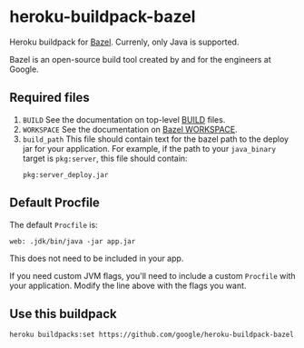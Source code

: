 # heroku-buildpack-bazel
Heroku buildpack for [Bazel](http://www.bazel.io). Currenly, only Java is supported.

Bazel is an open-source build tool created by and for the engineers at Google.

## Required files
1. `BUILD`
  See the documentation on top-level [BUILD](http://www.bazel.io/docs/tutorial/java.html#creating-your-own-build-file) files.
2. `WORKSPACE`
  See the documentation on [Bazel WORKSPACE](http://www.bazel.io/docs/tutorial/workspace.html).
3. `build_path`
   This file should contain text for the bazel path to the deploy jar for your application.
   For example, if the path to your `java_binary` target is `pkg:server`, this file should contain:
   ```text
   pkg:server_deploy.jar
   ```

## Default Procfile
The default `Procfile` is:
```Procfile
web: .jdk/bin/java -jar app.jar
```

This does not need to be included in your app.

If you need custom JVM flags, you'll need to include a custom `Procfile` with your application. Modify the line above with the flags you want.

## Use this buildpack
```shell
heroku buildpacks:set https://github.com/google/heroku-buildpack-bazel
```

